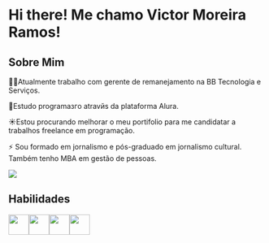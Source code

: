 <h1>Hi there!  Me chamo Victor Moreira Ramos!</h1>

<h2>Sobre Mim</h2>

<p>👨‍🏭Atualmente trabalho com gerente de remanejamento na BB Tecnologia e Serviços.</p>
<p>📘Estudo programaзгo atravйs da plataforma Alura.</p>
<p>☀Estou procurando melhorar o meu portifolio para me candidatar a trabalhos freelance em programação.</p>

<p>⚡ Sou formado em jornalismo e pós-graduado em jornalismo cultural. Também tenho MBA em gestão de pessoas.</p>

<img loading = "lazy" src ="https://user-images.githubusercontent.com/74038190/225813708-98b745f2-7d22-48cf-9150-083f1b00d6c9.gif">



<h2>Habilidades</h2>
<div align="center>
 <img loading ="lazy" src ="https://cdn.jsdelivr.net/gh/devicons/devicon/icons/html5/html5-original.svg" width ="40" height ="40"/><img loading="lazy" src="https://cdn.jsdelivr.net/gh/devicons/devicon/icons/css3/css3-original.svg" width ="40" height ="40"/><img loading ="lazy" src="https://cdn.jsdelivr.net/gh/devicons/devicon/icons/javascript/javascript-original.svg" width ="40" height ="40"/><img loading ="lazy" src="https://cdn.jsdelivr.net/gh/devicons/devicon/icons/git/git-original.svg" width ="40" height ="40"/><img loading = "lazy" src="https://cdn.jsdelivr.net/gh/devicons/devicon/icons/github/github-original.svg" width ="40" height ="40" />
</div>          
